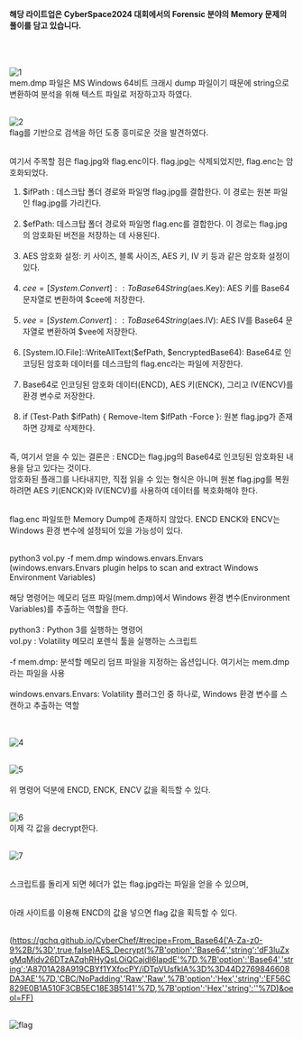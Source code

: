 **해당 라이트업은 CyberSpace2024 대회에서의 Forensic 분야의 Memory 문제의 풀이를 담고 있습니다.<br><br><br><br>**



![1](https://github.com/user-attachments/assets/8052b775-1be1-4753-b3e1-56f543490c29)<br>
mem.dmp 파일은 MS Windows 64비트 크래시 dump 파일이기 때문에 string으로 변환하여 분석을 위해 텍스트 파일로 저장하고자 하였다.<br><br>

![2](https://github.com/user-attachments/assets/e1c19a6f-00c9-4117-a22e-5b32551727c6)<br>
flag를 기반으로 검색을 하던 도중 흥미로운 것을 발견하였다.<br><br>

여기서 주목할 점은 flag.jpg와 flag.enc이다. flag.jpg는 삭제되었지만, flag.enc는 암호화되었다.<br>

1. $ifPath : 데스크탑 폴더 경로와 파일명 flag.jpg를 결합한다. 이 경로는 원본 파일인 flag.jpg를 가리킨다.<br><br>
2. $efPath: 데스크탑 폴더 경로와 파일명 flag.enc를 결합한다. 이 경로는 flag.jpg의 암호화된 버전을 저장하는 데 사용된다.<br><br>
3. AES 암호화 설정: 키 사이즈, 블록 사이즈, AES 키, IV 키 등과 같은 암호화 설정이 있다.<br><br>
4. $cee = [System.Convert]::ToBase64String($aes.Key): AES 키를 Base64 문자열로 변환하여 $cee에 저장한다.<br><br>
5. $vee = [System.Convert]::ToBase64String($aes.IV): AES IV를 Base64 문자열로 변환하여 $vee에 저장한다.<br><br>
6. [System.IO.File]::WriteAllText($efPath, $encryptedBase64): Base64로 인코딩된 암호화 데이터를 데스크탑의 flag.enc라는 파일에 저장한다.<br><br>
7. Base64로 인코딩된 암호화 데이터(ENCD), AES 키(ENCK), 그리고 IV(ENCV)를 환경 변수로 저장한다.<br><br>
8. if (Test-Path $ifPath) { Remove-Item $ifPath -Force }: 원본 flag.jpg가 존재하면 강제로 삭제한다.<br><br>

즉, 여기서 얻을 수 있는 결론은 : ENCD는 flag.jpg의 Base64로 인코딩된 암호화된 내용을 담고 있다는 것이다.<br>
암호화된 플래그를 나타내지만, 직접 읽을 수 있는 형식은 아니며 원본 flag.jpg를 복원하려면 AES 키(ENCK)와 IV(ENCV)를 사용하여 데이터를 복호화해야 한다.<br><br>

flag.enc 파일또한 Memory Dump에 존재하지 않았다. ENCD ENCK와 ENCV는 Windows 환경 변수에 설정되어 있을 가능성이 있다.<br><br>

python3 vol.py -f mem.dmp windows.envars.Envars (windows.envars.Envars plugin helps to scan and extract Windows Environment Variables)<br><br>
해당 명령어는 메모리 덤프 파일(mem.dmp)에서 Windows 환경 변수(Environment Variables)를 추출하는 역할을 한다.<br><br>
python3 : Python 3를 실행하는 명령어<br>
vol.py : Volatility 메모리 포렌식 툴을 실행하는 스크립트<br><br>
-f mem.dmp: 분석할 메모리 덤프 파일을 지정하는 옵션입니다. 여기서는 mem.dmp라는 파일을 사용<br><br>
windows.envars.Envars: Volatility 플러그인 중 하나로, Windows 환경 변수를 스캔하고 추출하는 역할<br><br><br>


![4](https://github.com/user-attachments/assets/e07faf37-0df1-46fc-8705-323ceac21697)<br><br>

![5](https://github.com/user-attachments/assets/fc5a54f4-8826-4430-bb4c-cff511a934e8)<br><br>
위 명령어 덕분에 ENCD, ENCK, ENCV 값을 획득할 수 있다.<br><br>

![6](https://github.com/user-attachments/assets/10a35be6-0408-4bce-b5a3-35a6b9f12c6c)<br>
이제 각 값을 decrypt한다.<br><br>

![7](https://github.com/user-attachments/assets/6072c6b8-10eb-4d08-afe3-ac553a25aa30)<br><br>

스크립트를 돌리게 되면 헤더가 없는 flag.jpg라는 파일을 얻을 수 있으며,<br><br>

아래 사이트를 이용해 ENCD의 값을 넣으면 flag 값을 획득할 수 있다.<br><br>

(https://gchq.github.io/CyberChef/#recipe=From_Base64('A-Za-z0-9%2B/%3D',true,false)AES_Decrypt(%7B'option':'Base64','string':'dF3luZxgMqMjdv26DTzAZqhRHyQsLOiQCajdl6IapdE'%7D,%7B'option':'Base64','string':'A8701A28A919CBYf1YXfocPY/iDTpVUsfklA%3D%3D44D2769846608DA3AE'%7D,'CBC/NoPadding','Raw','Raw',%7B'option':'Hex','string':'EF56C829E0B1A510F3CB5EC18E3B5141'%7D,%7B'option':'Hex','string':''%7D)&oeol=FF)<br><br>

![flag](https://github.com/user-attachments/assets/75698ae2-18b9-45ef-83ac-e56d009c2f78)<br>









